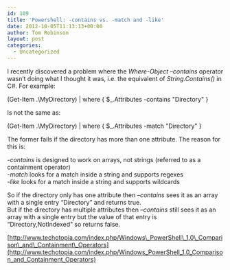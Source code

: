```yaml
---
id: 109
title: 'Powershell: -contains vs. -match and -like'
date: 2012-10-05T11:13:13+00:00
author: Tom Robinson
layout: post
categories:
  - Uncategorized
---
```

I recently discovered a problem where the _Where-Object_&nbsp;_–contains_ operator wasn’t doing what I thought it was, i.e. the equivalent of _String.Contains()_ in C#. For example:

(Get-Item .\MyDirectory) | where { $_.Attributes -contains "Directory" }

Is not the same as:

(Get-Item .\MyDirectory) | where { $_.Attributes -match "Directory" }

The former fails if the directory has more than one attribute. The reason for this is:

_-contains_ is designed to work on arrays, not strings (referred to as a containment operator)  
_-match_ looks for a match inside a string and supports regexes  
-_like_ looks for a match inside a string and supports wildcards

So if the directory only has one attribute then _–contains_ sees it as an array with a single entry “Directory” and returns true.  
But if the directory has multiple attributes then _–contains_ still sees it as an array with a single entry but the value of that entry is “Directory,NotIndexed” so returns false.

[http://www.techotopia.com/index.php/Windows\_PowerShell\_1.0\_Comparison\_and\_Containment\_Operators](http://www.techotopia.com/index.php/Windows_PowerShell_1.0_Comparison_and_Containment_Operators)